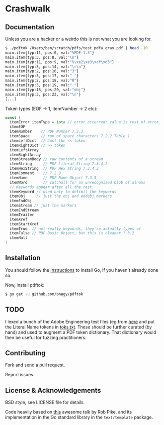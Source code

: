 Crashwalk
=======

## Documentation

Unless you are a hacker or a weirdo this is not what you are looking for.

```bash
$ ./pdftok /Users/ben/scratch/pdfs/test_pdfa_gray.pdf | head -10
main.item{typ:11, pos:0, val:"%PDF-1.3"}
main.item{typ:3, pos:8, val:"\n"}
main.item{typ:11, pos:9, val:"%\xe2\xe3\xcf\xd3"}
main.item{typ:3, pos:14, val:"\r\n"}
main.item{typ:2, pos:16, val:"3"}
main.item{typ:3, pos:17, val:" "}
main.item{typ:2, pos:18, val:"0"}
main.item{typ:3, pos:19, val:" "}
main.item{typ:15, pos:20, val:"obj"}
main.item{typ:3, pos:23, val:"\n"}
[...]
```

Token types (EOF -> 1, itemNumber -> 2 etc):
```go
const (
  itemError itemType = iota // error occurred; value is text of error
  itemEOF
  itemNumber    // PDF Number 7.3.3
  itemSpace     // run of space characters 7.2.2 Table 1
  itemLeftDict  // Just the << token
  itemRightDict // >> token
  itemLeftArray
  itemRightArray
  itemStreamBody // raw contents of a stream
  itemString     // PDF Literal String 7.3.4.2
  itemHexString  // PDF Hex String 7.3.4.3
  itemComment    // 7.2.3
  itemName       // PDF Name Object 7.3.5
  itemWord       // catchall for an unrecognised blob of alnums
  // Keywords appear after all the rest.
  itemKeyword // used only to delimit the keywords
  itemObj     // just the obj and endobj markers
  itemEndObj
  itemStream // just the markers
  itemEndStream
  itemTrailer
  itemXref
  itemStartXref
  itemTrue  // not really keywords, they're actually types of
  itemFalse // PDF Basic Object, but this is cleaner 7.3.2
  itemNull
)
```

## Installation

You should follow the [instructions](https://golang.org/doc/install) to
install Go, if you haven't already done so.

Now, install pdftok:
```bash
$ go get -u github.com/bnagy/pdftok
```

## TODO

I lexed a bunch of the Adobe Engineering test files (eg from [here](http://acroeng.adobe.com/wp/?page_id=10) and put the Literal Name tokens in [toks.txt](toks.txt). These should be further curated (by hand) and used to augment a PDF token dictionary. That dictionary would then be useful for fuzzing practitioners.

## Contributing

Fork and send a pull request.

Report issues.

## License & Acknowledgements

BSD style, see LICENSE file for details.

Code heavily based on [this](http://cuddle.googlecode.com/hg/talk/lex.html) awesome talk by Rob Pike, and its implementation in the Go standard library in the `text/template` package.

